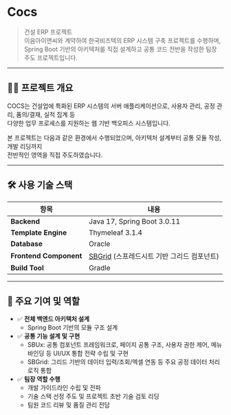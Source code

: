 # Cocs

> 건설 ERP 프로젝트  
> 이음아이앤씨와 계약하여 한국비즈텍의 ERP 시스템 구축 프로젝트를 수행하며,  
> Spring Boot 기반의 아키텍처를 직접 설계하고 공통 코드 전반을 작성한 팀장 주도 프로젝트입니다.

---

## 🧑‍💻 프로젝트 개요

COCS는 건설업에 특화된 ERP 시스템의 서버 애플리케이션으로, 사용자 관리, 공정 관리, 품의/결재, 실적 집계 등  
다양한 업무 프로세스를 지원하는 웹 기반 백오피스 시스템입니다.

본 프로젝트는 다음과 같은 환경에서 수행되었으며, 아키텍처 설계부터 공통 모듈 작성, 개발 리딩까지  
전반적인 영역을 직접 주도하였습니다.

---

## 🛠️ 사용 기술 스택

| 항목 | 내용 |
|------|------|
| **Backend** | Java 17, Spring Boot 3.0.11 |
| **Template Engine** | Thymeleaf 3.1.4 |
| **Database** | Oracle |
| **Frontend Component** | [SBGrid](https://www.sbgrid.co.kr/) (스프레드시트 기반 그리드 컴포넌트) |
| **Build Tool** | Gradle |

---

## 📌 주요 기여 및 역할
- ✅ **전체 백엔드 아키텍처 설계**
  - Spring Boot 기반의 모듈 구조 설계
- ✅ **공통 기능 설계 및 구현**
  - SBUx: 공통 컴포넌트 프레임워크로, 페이지 공통 구조, 사용자 권한 제어, 메뉴 바인딩 등 UI/UX 통합 전략 수립 및 구현
  - SBGrid: 그리드 기반의 데이터 입력/조회/엑셀 연동 등 주요 공정 데이터 처리 로직 통합
- ✅ **팀장 역할 수행**
  - 개발 가이드라인 수립 및 전파
  - 기술 스택 선정 주도 및 프로젝트 초반 기술 검토 리딩
  - 팀원 코드 리뷰 및 품질 관리 전담
